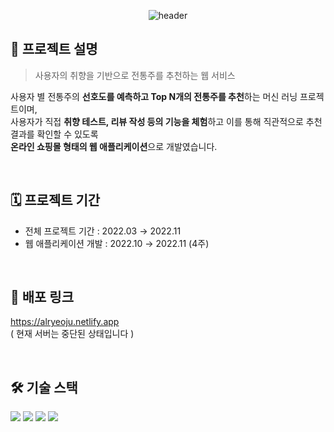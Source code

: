 <div align="center">
  
![header](https://capsule-render.vercel.app/api?type=transparent&text=알려주(Alryeoju)&animation=fadeIn&fontColor=7d6767&color=7d6767&height=100)
  
</div>

## 🍶 프로젝트 설명

> 사용자의 취향을 기반으로 전통주를 추천하는 웹 서비스 </br>

사용자 별 전통주의 **선호도를 예측하고 Top N개의 전통주를 추천**하는 머신 러닝 프로젝트이며, </br> 
사용자가 직접 **취향 테스트, 리뷰 작성 등의 기능을 체험**하고 이를 통해 직관적으로 추천 결과를 확인할 수 있도록 </br>
**온라인 쇼핑몰 형태의 웹 애플리케이션**으로 개발였습니다.

</br>

## 🗓️ 프로젝트 기간
- 전체 프로젝트 기간 : 2022.03 → 2022.11
- 웹 애플리케이션 개발 : 2022.10 → 2022.11 (4주)

</br>

## 🔗 배포 링크
https://alryeoju.netlify.app
</br> ( 현재 서버는 중단된 상태입니다 )

</br>

## 🛠️ 기술 스택
<img src="https://img.shields.io/badge/html5-E34F26?style=for-the-badge&logo=html5&logoColor=white"> <img src="https://img.shields.io/badge/css-1572B6?style=for-the-badge&logo=css3&logoColor=white"> <img src="https://img.shields.io/badge/javascript-F7DF1E?style=for-the-badge&logo=javascript&logoColor=black"> <img src="https://img.shields.io/badge/react-61DAFB?style=for-the-badge&logo=react&logoColor=black"> 
